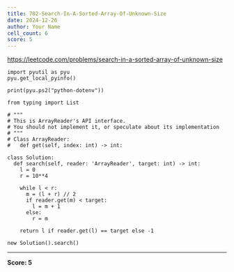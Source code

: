 ```yaml
---
title: 702-Search-In-A-Sorted-Array-Of-Unknown-Size
date: 2024-12-26
author: Your Name
cell_count: 6
score: 5
---
```


https://leetcode.com/problems/search-in-a-sorted-array-of-unknown-size


```
import pyutil as pyu
pyu.get_local_pyinfo()
```


```
print(pyu.ps2("python-dotenv"))
```


```
from typing import List
```


```
# """
# This is ArrayReader's API interface.
# You should not implement it, or speculate about its implementation
# """
# Class ArrayReader:
#   def get(self, index: int) -> int:

class Solution:
  def search(self, reader: 'ArrayReader', target: int) -> int:
    l = 0
    r = 10**4

    while l < r:
      m = (l + r) // 2
      if reader.get(m) < target:
        l = m + 1
      else:
        r = m

    return l if reader.get(l) == target else -1
```


```
new Solution().search()
```


---
**Score: 5**